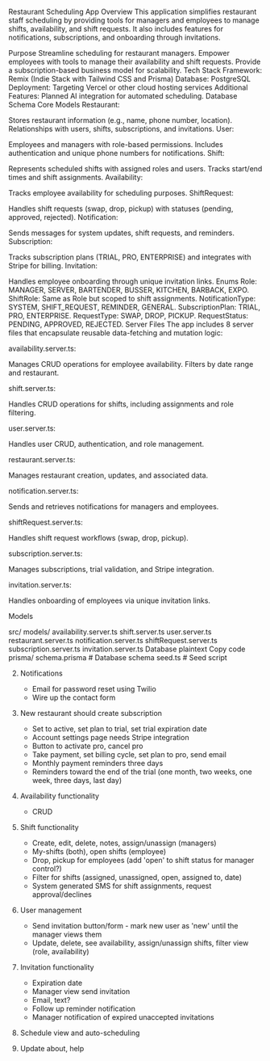 Restaurant Scheduling App
Overview
This application simplifies restaurant staff scheduling by providing tools for managers and employees to manage shifts, availability, and shift requests. It also includes features for notifications, subscriptions, and onboarding through invitations.

Purpose
Streamline scheduling for restaurant managers.
Empower employees with tools to manage their availability and shift requests.
Provide a subscription-based business model for scalability.
Tech Stack
Framework: Remix (Indie Stack with Tailwind CSS and Prisma)
Database: PostgreSQL
Deployment: Targeting Vercel or other cloud hosting services
Additional Features: Planned AI integration for automated scheduling.
Database Schema
Core Models
Restaurant:

Stores restaurant information (e.g., name, phone number, location).
Relationships with users, shifts, subscriptions, and invitations.
User:

Employees and managers with role-based permissions.
Includes authentication and unique phone numbers for notifications.
Shift:

Represents scheduled shifts with assigned roles and users.
Tracks start/end times and shift assignments.
Availability:

Tracks employee availability for scheduling purposes.
ShiftRequest:

Handles shift requests (swap, drop, pickup) with statuses (pending, approved, rejected).
Notification:

Sends messages for system updates, shift requests, and reminders.
Subscription:

Tracks subscription plans (TRIAL, PRO, ENTERPRISE) and integrates with Stripe for billing.
Invitation:

Handles employee onboarding through unique invitation links.
Enums
Role: MANAGER, SERVER, BARTENDER, BUSSER, KITCHEN, BARBACK, EXPO.
ShiftRole: Same as Role but scoped to shift assignments.
NotificationType: SYSTEM, SHIFT_REQUEST, REMINDER, GENERAL.
SubscriptionPlan: TRIAL, PRO, ENTERPRISE.
RequestType: SWAP, DROP, PICKUP.
RequestStatus: PENDING, APPROVED, REJECTED.
Server Files
The app includes 8 server files that encapsulate reusable data-fetching and mutation logic:

availability.server.ts:

Manages CRUD operations for employee availability.
Filters by date range and restaurant.

shift.server.ts:

Handles CRUD operations for shifts, including assignments and role filtering.

user.server.ts:

Handles user CRUD, authentication, and role management.

restaurant.server.ts:

Manages restaurant creation, updates, and associated data.

notification.server.ts:

Sends and retrieves notifications for managers and employees.

shiftRequest.server.ts:

Handles shift request workflows (swap, drop, pickup).

subscription.server.ts:

Manages subscriptions, trial validation, and Stripe integration.

invitation.server.ts:

Handles onboarding of employees via unique invitation links.

Models

src/
models/
availability.server.ts
shift.server.ts
user.server.ts
restaurant.server.ts
notification.server.ts
shiftRequest.server.ts
subscription.server.ts
invitation.server.ts
Database
plaintext
Copy code
prisma/
schema.prisma # Database schema
seed.ts # Seed script

2. Notifications
   - Email for password reset using Twilio
   - Wire up the contact form

3. New restaurant should create subscription
   - Set to active, set plan to trial, set trial expiration date
   - Account settings page needs Stripe integration
   - Button to activate pro, cancel pro
   - Take payment, set billing cycle, set plan to pro, send email
   - Monthly payment reminders three days
   - Reminders toward the end of the trial (one month, two weeks, one week, three days, last day)

4. Availability functionality
   - CRUD

5. Shift functionality
   - Create, edit, delete, notes, assign/unassign (managers)
   - My-shifts (both), open shifts (employee)
   - Drop, pickup for employees (add 'open' to shift status for manager control?)
   - Filter for shifts (assigned, unassigned, open, assigned to, date)
   - System generated SMS for shift assignments, request approval/declines

6. User management
   - Send invitation button/form - mark new user as 'new' until the manager views them
   - Update, delete, see availability, assign/unassign shifts, filter view (role, availability)

7. Invitation functionality
   - Expiration date
   - Manager view send invitation
   - Email, text?
   - Follow up reminder notification
   - Manager notification of expired unaccepted invitations

8. Schedule view and auto-scheduling

9. Update about, help
